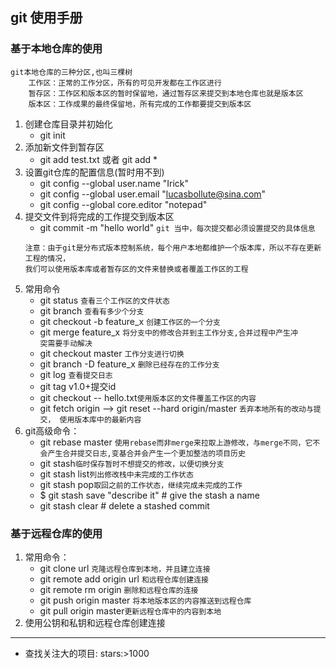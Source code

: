 ## git 使用手册

### 基于本地仓库的使用
	git本地仓库的三种分区,也叫三棵树
		工作区：正常的工作分区，所有的可见开发都在工作区进行
		暂存区：工作区和版本区的暂时保留地，通过暂存区来提交到本地仓库也就是版本区
		版本区：工作成果的最终保留地，所有完成的工作都要提交到版本区
1. 创建仓库目录并初始化
	* git init
2. 添加新文件到暂存区
	 - git add test.txt 或者 git add *
3. 设置git仓库的配置信息(暂时用不到)
	 - git config --global user.name "Irick"
	 - git config --global user.email "lucasbollute@sina.com"
	 - git config --global core.editor "notepad"
4. 提交文件到将完成的工作提交到版本区
	- git commit -m "hello world"
	`git 当中，每次提交都必须设置提交的具体信息`
	```
	注意：由于git是分布式版本控制系统，每个用户本地都维护一个版本库，所以不存在更新工程的情况，
	我们可以使用版本库或者暂存区的文件来替换或者覆盖工作区的工程
	```
5. 常用命令
	- git status  `查看三个工作区的文件状态`
	- git branch `查看有多少个分支`
	- git checkout -b feature_x  `创建工作区的一个分支`
	- git merge feature_x	`将分支中的修改合并到主工作分支,合并过程中产生冲							突需要手动解决`
	- git checkout master `工作分支进行切换`
	- git branch -D feature_x `删除已经存在的工作分支`
	- git log `查看提交日志`
	- git tag v1.0+提交id
	- git checkout -- hello.txt`使用版本区的文件覆盖工作区的内容`
	- git fetch origin --> git reset --hard origin/master `丢弃本地所有的改动与提交， 使用版本库中的最新内容`
6. git高级命令：
 	- git rebase master `使用rebase而非merge来拉取上游修改，与merge不同，它不会产生合并提交日志,变基合并会产生一个更加整洁的项目历史`
	- git stash`临时保存暂时不想提交的修改，以便切换分支`
	- git stash list`列出修改栈中未完成的工作状态`
	- git stash pop`取回之前的工作状态，继续完成未完成的工作`
	- $ git stash save "describe it"   # give the stash a name
	- git stash clear          # delete a stashed commit
### 基于远程仓库的使用
    
1. 常用命令：
	- git clone url `克隆远程仓库到本地，并且建立连接`
	- git remote add origin url `和远程仓库创建连接`
	- git remote rm origin `删除和远程仓库的连接`
	- git push origin master `将本地版本区的内容推送到远程仓库`
	- git pull origin master`更新远程仓库中的内容到本地`
2. 使用公钥和私钥和远程仓库创建连接


---
* 查找关注大的项目: stars:>1000